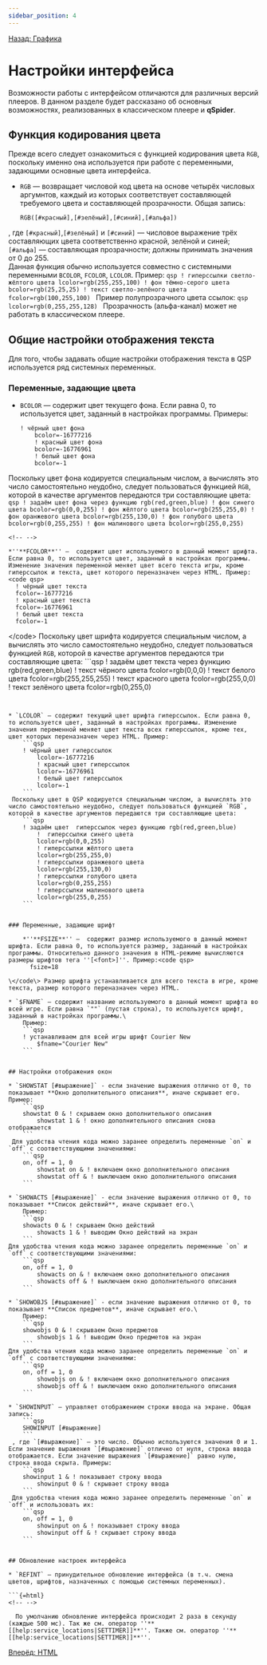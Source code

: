 ```yaml
---
sidebar_position: 4
---
```

[Назад: Графика](graphics)

# Настройки интерфейса

Возможности работы с интерфейсом отличаются для различных версий плееров. В данном разделе будет рассказано об основных возможностях, реализованных в классическом плеере и **qSpider**.

## Функция кодирования цвета

Прежде всего следует ознакомиться с функцией кодирования цвета `RGB`, поскольку именно она используется при работе с переменными, задающими основные цвета интерфейса.

* `RGB` — возвращает числовой код цвета на основе четырёх числовых аргумнтов, каждый из которых соответствует составляющей требуемого цвета и составляющей прозрачности. Общая запись:
    ```qsp
    RGB([#красный],[#зелёный],[#синий],[#альфа])
    ```
 , где `[#красный]`,`[#зелёный]` и `[#синий]` — числовое выражение трёх составляющих цвета соответственно красной, зелёной и синей; `[#альфа]` — составляющая прозрачности; должны принимать значения от 0 до 255.\
    Данная функция обычно используется совместно с системными переменными `BCOLOR`, `FCOLOR`, `LCOLOR`. Пример:
    ```qsp
    ! гиперссылки светло-жёлтого цвета
        lcolor=rgb(255,255,100)
        ! фон тёмно-серого цвета
        bcolor=rgb(25,25,25)
        ! текст светло-зелёного цвета
        fcolor=rgb(100,255,100)
    ```
Пример полупрозрачного цвета ссылок:
    ```qsp
    lcolor=rgb(0,255,255,128)
    ```
Прозрачность (альфа-канал) может не работать в классическом плеере.

## Общие настройки отображения текста

Для того, чтобы задавать общие настройки отображения текста в QSP используется ряд системных переменных.

### Переменные, задающие цвета

* `BCOLOR` — содержит цвет текущего фона. Если равна 0, то используется цвет, заданный в настройках программы. Примеры:
    ```qsp
    ! чёрный цвет фона
        bcolor=-16777216
        ! красный цвет фона
        bcolor=-16776961
        ! белый цвет фона
        bcolor=-1
    ```
 Поскольку цвет фона кодируется специальным числом, а вычислять это число самостоятельно неудобно, следует пользоваться функцией `RGB`, которой в качестве аргументов передаются три составляющие цвета:
    ```qsp
    ! задаём цвет фона через функцию rgb(red,green,blue)
        ! фон синего цвета
        bcolor=rgb(0,0,255)
        ! фон жёлтого цвета
        bcolor=rgb(255,255,0)
        ! фон оранжевого цвета
        bcolor=rgb(255,130,0)
        ! фон голубого цвета
        bcolor=rgb(0,255,255)
        ! фон малинового цвета
        bcolor=rgb(255,0,255)
    ```


```{=html}
<!-- -->
```
    *''**FCOLOR**'' —  содержит цвет используемого в данный момент шрифта. Если равна 0, то используется цвет, заданный в настройках программы. Изменение значения переменной меняет цвет всего текста игры, кроме гиперссылок и текста, цвет которого переназначен через HTML. Пример:<code qsp>
      ! чёрный цвет текста
      fcolor=-16777216
      ! красный цвет текста
      fcolor=-16776961
      ! белый цвет текста
      fcolor=-1

\</code\> Поскольку цвет шрифта кодируется специальным числом, а вычислять это число самостоятельно неудобно, следует пользоваться функцией `RGB`, которой в качестве аргументов передаются три составляющие цвета:
    ```qsp
    ! задаём цвет текста через функцию rgb(red,green,blue)
    ! текст чёрного цвета
    fcolor=rgb(0,0,0)
    ! текст белого цвета
    fcolor=rgb(255,255,255)
    ! текст красного цвета
    fcolor=rgb(255,0,0)
    ! текст зелёного цвета
    fcolor=rgb(0,255,0)

```


* `LCOLOR` — содержит текущий цвет шрифта гиперссылок. Если равна 0, то используется цвет, заданный в настройках программы. Изменение значения переменной меняет цвет текста всех гиперссылок, кроме тех, цвет которых переназначен через HTML. Пример:
    ```qsp
    ! чёрный цвет гиперссылок
        lcolor=-16777216
        ! красный цвет гиперссылок
        lcolor=-16776961
        ! белый цвет гиперссылок
        lcolor=-1
    ```
 Поскольку цвет в QSP кодируется специальным числом, а вычислять это число самостоятельно неудобно, следует пользоваться функцией `RGB`, которой в качестве аргументов передаются три составляющие цвета:
    ```qsp
    ! задаём цвет  гиперссылок через функцию rgb(red,green,blue)
        !  гиперссылки синего цвета
        lcolor=rgb(0,0,255)
        ! гиперссылки жёлтого цвета
        lcolor=rgb(255,255,0)
        ! гиперссылки оранжевого цвета
        lcolor=rgb(255,130,0)
        ! гиперссылки голубого цвета
        lcolor=rgb(0,255,255)
        ! гиперссылки малинового цвета
        lcolor=rgb(255,0,255)
    ```


### Переменные, задающие шрифт

    *''**FSIZE**'' —  содержит размер используемого в данный момент шрифта. Если равна 0, то используется размер, заданный в настройках программы. Относительно данного значения в HTML-режиме вычисляются размеры шрифтов тега ''[<font>]''. Пример:<code qsp>
      fsize=18

\</code\> Размер шрифта устанавливается для всего текста в игре, кроме текста, размер которого переназначен через HTML.

* `$FNAME` — содержит название используемого в данный момент шрифта во всей игре. Если равна `""` (пустая строка), то используется шрифт, заданный в настройках программы.\
    Пример:
    ```qsp
    ! устанавливаем для всей игры шрифт Courier New
        $fname="Courier New"
    ```


## Настройки отображения окон

* `SHOWSTAT [#выражение]` - если значение выражения отлично от 0, то показывает **Окно дополнительного описания**, иначе скрывает его. Пример:
    ```qsp
    showstat 0 & ! скрываем окно дополнительного описания
        showstat 1 & ! окно дополнительного описания снова отображается
    ```
 Для удобства чтения кода можно заранее определить переменные `on` и `off` с соответствующими значениями:
    ```qsp
    on, off = 1, 0
        showstat on & ! включаем окно дополнительного описания
        showstat off & ! выключаем окно дополнительного описания
    ```

* `SHOWACTS [#выражение]` - если значение выражения отлично от 0, то показывает **Список действий**, иначе скрывает его.\
    Пример:
    ```qsp
    showacts 0 & ! скрываем Окно действий
        showacts 1 & ! выводим Окно действий на экран
    ```
Для удобства чтения кода можно заранее определить переменные `on` и `off` с соответствующими значениями:
    ```qsp
    on, off = 1, 0
        showacts on & ! включаем окно дополнительного описания
        showacts off & ! выключаем окно дополнительного описания
    ```

* `SHOWOBJS [#выражение]` - если значение выражения отлично от 0, то показывает **Список предметов**, иначе скрывает его.\
    Пример:
    ```qsp
    showobjs 0 & ! скрываем Окно предметов
        showobjs 1 & ! выводим Окно предметов на экран
    ```
Для удобства чтения кода можно заранее определить переменные `on` и `off` с соответствующими значениями:
    ```qsp
    on, off = 1, 0
        showobjs on & ! включаем окно дополнительного описания
        showobjs off & ! выключаем окно дополнительного описания
    ```

* `SHOWINPUT` — управляет отображением строки ввода на экране. Общая запись:
    ```qsp
    SHOWINPUT [#выражение]
    ```
 , где `[#выражение]` — это число. Обычно используются значения 0 и 1. Если значение выражения `[#выражение]` отлично от нуля, строка ввода отображается. Если значение выражения `[#выражение]` равно нулю, строка ввода скрыта. Примеры:
    ```qsp
    showinput 1 & ! показывает строку ввода
        showinput 0 & ! скрывает строку ввода
    ```
 Для удобства чтения кода можно заранее определить переменные `on` и `off` и использовать их:
    ```qsp
    on, off = 1, 0
        showinput on & ! показывает строку ввода
        showinput off & ! скрывает строку ввода
    ```


## Обновление настроек интерфейса

* `REFINT` — принудительное обновление интерфейса (в т.ч. смена цветов, шрифтов, назначенных с помощью системных переменных).

```{=html}
<!-- -->
```
      По умолчанию обновление интерфейса происходит 2 раза в секунду (каждые 500 мс). Так же см. оператор ''**[[help:service_locations|SETTIMER]]**''. Также см. оператор ''**[[help:service_locations|SETTIMER]]**''.

[Вперёд: HTML](html)
